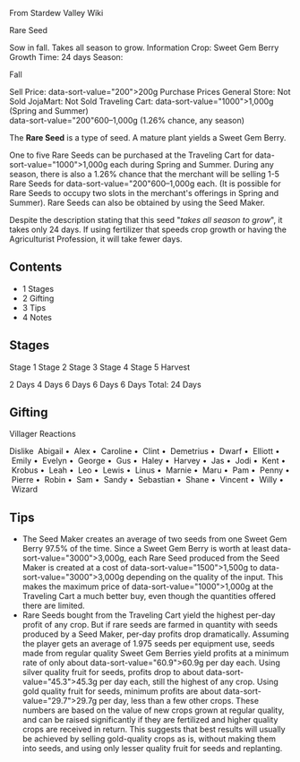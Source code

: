 From Stardew Valley Wiki

Rare Seed

Sow in fall. Takes all season to grow. Information Crop: Sweet Gem Berry Growth Time: 24 days Season:

Fall

Sell Price: data-sort-value="200"&gt;200g Purchase Prices General Store: Not Sold JojaMart: Not Sold Traveling Cart: data-sort-value="1000"&gt;1,000g (Spring and Summer)  
data-sort-value="200"600–1,000g (1.26% chance, any season)

The **Rare Seed** is a type of seed. A mature plant yields a Sweet Gem Berry.

One to five Rare Seeds can be purchased at the Traveling Cart for data-sort-value="1000"&gt;1,000g each during Spring and Summer. During any season, there is also a 1.26% chance that the merchant will be selling 1-5 Rare Seeds for data-sort-value="200"600–1,000g each. (It is possible for Rare Seeds to occupy two slots in the merchant's offerings in Spring and Summer). Rare Seeds can also be obtained by using the Seed Maker.

Despite the description stating that this seed "*takes all season to grow*", it takes only 24 days. If using fertilizer that speeds crop growth or having the Agriculturist Profession, it will take fewer days.

## Contents

- 1 Stages
- 2 Gifting
- 3 Tips
- 4 Notes

## Stages

Stage 1 Stage 2 Stage 3 Stage 4 Stage 5 Harvest

2 Days 4 Days 6 Days 6 Days 6 Days Total: 24 Days

## Gifting

Villager Reactions

Dislike  Abigail •  Alex •  Caroline •  Clint •  Demetrius •  Dwarf •  Elliott •  Emily •  Evelyn •  George •  Gus •  Haley •  Harvey •  Jas •  Jodi •  Kent •  Krobus •  Leah •  Leo •  Lewis •  Linus •  Marnie •  Maru •  Pam •  Penny •  Pierre •  Robin •  Sam •  Sandy •  Sebastian •  Shane •  Vincent •  Willy •  Wizard

## Tips

- The Seed Maker creates an average of two seeds from one Sweet Gem Berry 97.5% of the time. Since a Sweet Gem Berry is worth at least data-sort-value="3000"&gt;3,000g, each Rare Seed produced from the Seed Maker is created at a cost of data-sort-value="1500"&gt;1,500g to data-sort-value="3000"&gt;3,000g depending on the quality of the input. This makes the maximum price of data-sort-value="1000"&gt;1,000g at the Traveling Cart a much better buy, even though the quantities offered there are limited.
- Rare Seeds bought from the Traveling Cart yield the highest per-day profit of any crop. But if rare seeds are farmed in quantity with seeds produced by a Seed Maker, per-day profits drop dramatically. Assuming the player gets an average of 1.975 seeds per equipment use, seeds made from regular quality Sweet Gem Berries yield profits at a minimum rate of only about data-sort-value="60.9"&gt;60.9g per day each. Using silver quality fruit for seeds, profits drop to about data-sort-value="45.3"&gt;45.3g per day each, still the highest of any crop. Using gold quality fruit for seeds, minimum profits are about data-sort-value="29.7"&gt;29.7g per day, less than a few other crops. These numbers are based on the value of new crops grown at regular quality, and can be raised significantly if they are fertilized and higher quality crops are received in return. This suggests that best results will usually be achieved by selling gold-quality crops as is, without making them into seeds, and using only lesser quality fruit for seeds and replanting.